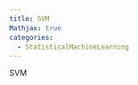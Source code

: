 ```yaml
---
title: SVM
Mathjax: true
categories:
  - StatisticalMachineLearning
---
```


SVM

<!-- more -->

## SVM: Max Margin and Dual Problem

The basic idea of SVM is max margin: maximize the closest distance of each class to hy classification hyperplane.

Let the trainning set 
$$
\{\boldsymbol{x}_i, y_i\}_{i=1}^{N}, \boldsymbol x_i \in \mathbb{R}^d, y_i \in \{-1, 1\}
$$
 be separated by a hyperplane with the margin $\rho$.

Then
$$
\forall i = 1,2,...,N, y_i(\boldsymbol{w}^\top\boldsymbol x_i+b) \ge \frac{\rho}{2}
$$

where $\mathbf{w}​$ is the unit normal vector of the hyperplane.

Then we rescale the hyperplane with $\frac{\rho}{2}​$
$$
\forall i = 1,2,...,N, y_i(\boldsymbol{w}^\top\boldsymbol x_i+b) \ge 1
$$
For support vectors $\boldsymbol{x}_s$the above inequality is equality.

So now the margin is 
$$
\rho = 2r=2 \frac{|\boldsymbol{w}^\top\boldsymbol x_s+b|}{||\boldsymbol{w}||}=\frac{2}{||\boldsymbol{w}||}
$$

Now we get the primal problem:
$$
\min \frac{1}{2}||\boldsymbol{w}||^2 \\
s.t.\>\>\>\> y_i(\boldsymbol{w}^\top\boldsymbol{x}_i +b)\ge1, \forall i = 1,2,...,N
$$

The predict function is
$$
\hat y = f(\boldsymbol x)=\text{sign}(\boldsymbol{w}^\top \boldsymbol x + b)
$$

Lagrangian function:
$$
L(\boldsymbol{w}, b, \boldsymbol\alpha) = \frac{1}{2}||\boldsymbol{w}||^2 - \sum_{i=1}^{N}\alpha_i (y_i(\boldsymbol{w}^\top\boldsymbol x_i+b) - 1), \boldsymbol \alpha \ge 0
$$
The primal problem is $\min_\boldsymbol{w, b} \max_{\boldsymbol \alpha \ge 0} L(\boldsymbol{w}, b, \boldsymbol \alpha)$

Then the dual problem is $\max_{\boldsymbol \alpha \ge 0} \min_{\boldsymbol{w},b}L(\boldsymbol{w},b,\boldsymbol \alpha)​$

To minimize with parameter $\boldsymbol{w}$ and $b$, their deriative should be zeros:
$$
\frac{\partial L}{\partial \boldsymbol{w}}=\boldsymbol{w}-\sum_{i=1}^{N}\alpha_i y_i\boldsymbol x_i \\
\frac{\partial L}{\partial b} = -\sum_{i=1}^{N}\alpha_iy_i
$$
Therefore:
$$
\boldsymbol{w}^*=\sum_{i=1}^{N}\alpha_iy_i\boldsymbol x_i\\
\sum_{i=1}^{N}\alpha_iy_i=0
$$
Then substitute $\boldsymbol{w}$:
$$
L(\boldsymbol \alpha, b)=\frac{1}{2}||\sum_{i=1}^{N}\alpha_iy_i\boldsymbol x_i||^2-\sum_{i=1}^{N}[\alpha_iy_i\sum_{j=1}^N\alpha_jy_j\boldsymbol x_j^\top \boldsymbol x_i+\alpha_iy_ib] \\
=\boldsymbol \alpha^\top \boldsymbol 1 - \frac{1}{2}\boldsymbol \alpha^\top\mathbf{Y}\mathbf{G}\mathbf{Y}\boldsymbol \alpha - b \sum_{i=1}^{N}\alpha_iy_i \\
=\boldsymbol \alpha^\top \boldsymbol 1 - \frac{1}{2}\boldsymbol \alpha^\top\mathbf{Y}\mathbf{G}\mathbf{Y}\boldsymbol \alpha
$$

Now we get the dual problem:
$$
\max \boldsymbol \alpha^\top \boldsymbol 1 - \frac{1}{2}\boldsymbol \alpha^\top\mathbf{Y}\mathbf{G}\mathbf{Y}\boldsymbol \alpha \\
s.t.\>\>\>\>\boldsymbol \alpha\ge0
$$

In order to place the hyperplane in the middle of two classes:
$$
b=-\frac{\max_{i:y_i=-1}\boldsymbol{w}^\top\boldsymbol x_i + \min_{i:y_i=+1}\boldsymbol{w}^\top\boldsymbol x_i}{2}
$$
Accoding to the complement slackness condition:
$$
\alpha_i(y_i(\boldsymbol{w}^\top\boldsymbol x_i+b) - 1)=0
$$
So only support vectors matter.



## Soft SVM

What if the problem is not linear-seperatable?

The hard SVM primal problem can be rewritten as follows:
$$
\min \frac{1}{2}||\boldsymbol{w}||^2+\sum_{i=1}^{N}l_{0-\infty}(y_i(\boldsymbol{w}^\top\boldsymbol x_i + b) - 1) \\
l_{0-\infty}(x)=\begin{cases}0&x\ge0\\\infty&x<0\end{cases}
$$

Try to tolerate:
$$
\min \frac{1}{2}||\boldsymbol{w}||^2+\sum_{i=1}^{N}l_{0-1}(y_i(\boldsymbol{w}^\top\boldsymbol x_i + b) - 1) \\
l_{0-1}(x)=\begin{cases}0&x\ge0\\1&x<0\end{cases}
$$

But this problem is not convex.

![image-20190308220605185](svm/image-20190308220605185.png){ width=100% }

Hinge loss upper bounds the 0-1 loss.
$$
l_{lin}(x)=\max(0, x+1)
$$

Take hinge loss as an example to solve soft SVM.

Now the problem is
$$
\min \frac{1}{2}||\boldsymbol{w}||^2+\sum_{i=1}^{N}l_{lin}(y_i(\boldsymbol{w}^\top\boldsymbol x_i + b)) \\
l_{lin}(x)=\max(0, 1-x)
$$

Rewrite this problem, and rescale the loss by $C$:
$$
\min \frac{1}{2}||\boldsymbol{w}||^2+C\sum_{i=1}^{N}\xi_i\\
s.t. \>\>\>\> y_i(\boldsymbol{w}^\top\boldsymbol x_i+b) \ge 1-\xi_i,\forall i=1,2,...,N\\
\boldsymbol \xi \ge \boldsymbol 0
$$

The Lagrangian function is:
$$
L(\boldsymbol{w}, \boldsymbol \xi, \boldsymbol \alpha, \boldsymbol \beta)= \frac{1}{2}||\boldsymbol{w}||^2+C\sum_{i=1}^{N}\xi_i - \sum_{i=1}^{N}\alpha_i(y_i(\boldsymbol{w}^\top\boldsymbol x_i+b) - 1 + \xi_i) - \sum_{i=1}^{N}\beta_i\xi_i
$$
Minimize $\mathbf{w}$ and $\boldsymbol \xi$:
$$
\frac{\partial L}{\partial \boldsymbol{w}}=\boldsymbol{w}-\sum_{i=1}^{N}\alpha_iy_i\boldsymbol x_i \\
\frac{\partial L}{\partial \boldsymbol \xi}=C \boldsymbol 1 - \boldsymbol \alpha - \boldsymbol \beta
$$
Therefore
$$
\boldsymbol \beta = C \boldsymbol 1 - \boldsymbol \alpha \ge \boldsymbol 0\\
\boldsymbol w = \sum_{i=1}^{N}\alpha_iy_i\boldsymbol x_i
$$
Then we get the dual problem:
$$
\max \boldsymbol \alpha^\top \boldsymbol 1 - \frac{1}{2}\boldsymbol \alpha^\top\mathbf{Y}\mathbf{G}\mathbf{Y}\boldsymbol \alpha \\
s.t.\>\>\>\>C\boldsymbol 1\ge\boldsymbol\alpha\ge\boldsymbol0
$$



## Kernel

$$
\mathbf{G}=(\boldsymbol x_i^\top \boldsymbol x_j)_{N\times N}
$$

